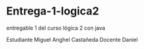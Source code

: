 # Entrega-1-logica2
entregable 1 del curso lógica 2 con java

Estudiante Miguel Anghel Castañeda 
Docente Daniel 

